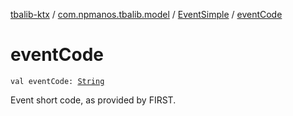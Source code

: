 [tbalib-ktx](../../index.md) / [com.npmanos.tbalib.model](../index.md) / [EventSimple](index.md) / [eventCode](./event-code.md)

# eventCode

`val eventCode: `[`String`](https://kotlinlang.org/api/latest/jvm/stdlib/kotlin/-string/index.html)

Event short code, as provided by FIRST.


